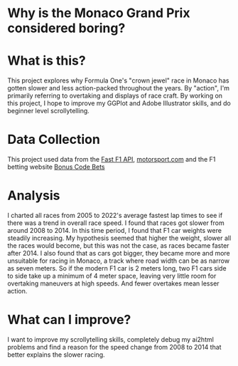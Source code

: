 # Why is the Monaco Grand Prix considered boring?

# What is this?

This project explores why Formula One's "crown jewel" race in Monaco has gotten slower and less action-packed throughout the years. By "action", I'm primarily referring to overtaking and displays of race craft. By working on this project, I hope to improve my GGPlot and Adobe Illustrator skills, and do beginner level scrollytelling.

# Data Collection

This project used data from the [Fast F1 API](https://github.com/theOehrly/Fast-F1), [motorsport.com](https://us.motorsport.com/f1/news/how-much-does-an-f1-car-weigh-in-2023/10437686/) and the F1 betting website [Bonus Code Bets](https://talksport.com/sport/motorsport/1118742/monaco-grand-prix-formula-1-lewis-hamilton-pierre-gasly/#:~:text=Research%20conducted%20by%20BonusCodeBets%20shows,other%20circuit%20on%20the%20calendar.)

# Analysis

I charted all races from 2005 to 2022's average fastest lap times to see if there was a trend in overall race speed. I found that races got slower from around 2008 to 2014. In this time period, I found that F1 car weights were steadily increasing. My hypothesis seemed that higher the weight, slower all the races would become, but this was not the case, as races became faster after 2014. 
I also found that as cars got bigger, they became more and more unsuitable for racing in Monaco, a track where road width can be as narrow as seven meters. So if the modern F1 car is 2 meters long, two F1 cars side to side take up a minimum of 4 meter space, leaving very little room for overtaking maneuvers at high speeds. And fewer overtakes mean lesser action. 


# What can I improve?

I want to improve my scrollytelling skills, completely debug my ai2html problems and find a reason for the speed change from 2008 to 2014 that better explains the slower racing.
